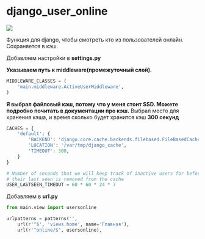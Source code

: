 # django_user_online

<img src="https://habrastorage.org/files/e76/a99/fd2/e76a99fd274e4b5dbba2783e077bfa64.png"/>

Функция для django, чтобы смотреть кто из пользователей онлайн. Сохраняется в кэш.

Добавляем настройки в **settings.py**

**Указываем путь к middleware(промежуточный слой).**
```python
MIDDLEWARE_CLASSES = (
    'main.middleware.ActiveUserMiddleware',
)
```

**Я выбрал файловый кэш, потому что у меня стоит SSD. Можете подробно почитать в документации про кэш.**
Выбрал место для хранения кэша, и время сколько будет хранится кэш **300 секунд**
```python
CACHES = {
    'default': {
        'BACKEND': 'django.core.cache.backends.filebased.FileBasedCache',
        'LOCATION': '/var/tmp/django_cache',
        'TIMEOUT': 300,
    }
}

# Number of seconds that we will keep track of inactive users for before
# their last seen is removed from the cache
USER_LASTSEEN_TIMEOUT = 60 * 60 * 24 * 7
```

Добавляем в **url.py**
```python
from main.view import usersonline

urlpatterns = patterns('',
    url(r'^$', 'views.home', name='Главная'),
	url(r'^online/$', usersonline),
```
